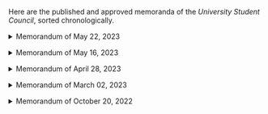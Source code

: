 <!-- # Memoranda -->

Here are the published and approved memoranda of the *University Student Council*, sorted chronologically. 

<details>
<summary style="margin-top: 15px;">Memorandum of May 22, 2023</summary>
<p style="margin-bottom: 1px;"></p>
<a href="https://github.com/rjmolina13/fcsc-site/raw/master/assets/pdf/USC-Memos/USC_Memo_22-05-23.pdf" target="_blank" rel="noopener noreferrer" style="margin-left: 20px;">Download soft copy</a>
<p style="margin-bottom: 1px;"></p>
<div style="max-width: 1000px; margin: 10px auto;">
    <embed src="https://drive.google.com/viewerng/viewer?embedded=true&url=https://github.com/rjmolina13/fcsc-site/raw/master/assets/pdf/USC-Memos/USC_Memo_22-05-23.pdf" width="100%" height="600" style="margin-left: 20px;">
</div>
</details>

<details>
<summary style="margin-top: 15px;">Memorandum of May 16, 2023</summary>
<p style="margin-bottom: 1px;"></p>
<a href="https://github.com/rjmolina13/fcsc-site/raw/master/assets/pdf/USC-Memos/USC_Memo_16-05-23.pdf" target="_blank" rel="noopener noreferrer" style="margin-left: 20px;">Download soft copy</a>
<p style="margin-bottom: 1px;"></p>
<div style="max-width: 1000px; margin: 10px auto;">
    <embed src="https://drive.google.com/viewerng/viewer?embedded=true&url=https://github.com/rjmolina13/fcsc-site/raw/master/assets/pdf/USC-Memos/USC_Memo_16-05-23.pdf" width="100%" height="600" style="margin-left: 20px;">
</div>
</details>

<details>
<summary style="margin-top: 15px;">Memorandum of April 28, 2023</summary>
<p style="margin-bottom: 1px;"></p>
<a href="https://github.com/rjmolina13/fcsc-site/raw/master/assets/pdf/USC-Memos/USC_Memo_28-04-23.pdf" target="_blank" rel="noopener noreferrer" style="margin-left: 20px;">Download soft copy</a>
<p style="margin-bottom: 1px;"></p>
<div style="max-width: 1000px; margin: 10px auto;">
    <embed src="https://drive.google.com/viewerng/viewer?embedded=true&url=https://github.com/rjmolina13/fcsc-site/raw/master/assets/pdf/USC-Memos/USC_Memo_28-04-23.pdf" width="100%" height="600" style="margin-left: 20px;">
</div>
</details>

<details>
<summary style="margin-top: 15px;">Memorandum of March 02, 2023</summary>
<p style="margin-bottom: 1px;"></p>
<a href="https://github.com/rjmolina13/fcsc-site/raw/master/assets/pdf/USC-Memos/USC_Memo_02-03-23.pdf" target="_blank" rel="noopener noreferrer" style="margin-left: 20px;">Download soft copy</a>
<p style="margin-bottom: 1px;"></p>
<div style="max-width: 1000px; margin: 10px auto;">
    <embed src="https://drive.google.com/viewerng/viewer?embedded=true&url=https://github.com/rjmolina13/fcsc-site/raw/master/assets/pdf/USC-Memos/USC_Memo_28-04-23.pdf" width="100%" height="600" style="margin-left: 20px;">
</div>
</details>

<details>
<summary style="margin-top: 15px;">Memorandum of October 20, 2022</summary>
<p style="margin-bottom: 1px;"></p>
<a href="https://github.com/rjmolina13/fcsc-site/raw/master/assets/pdf/USC-Memos/USC_Memo_20-10-22.pdf" target="_blank" rel="noopener noreferrer" style="margin-left: 20px;">Download soft copy</a>
<p style="margin-bottom: 1px;"></p>
<div style="max-width: 1000px; margin: 10px auto;">
    <embed src="https://drive.google.com/viewerng/viewer?embedded=true&url=https://github.com/rjmolina13/fcsc-site/raw/master/assets/pdf/USC-Memos/USC_Memo_20-10-22.pdf" width="100%" height="600" style="margin-left: 20px;">
</div>
</details>